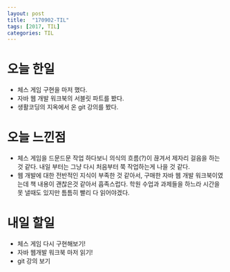 ```yaml
---
layout: post
title:  "170902-TIL"
tags: [2017, TIL]
categories: TIL
---
```

오늘 한일
=======
- 체스 게임 구현을 마저 했다.
- 자바 웹 개발 워크북의 서블릿 파트를 봤다.
- 생활코딩의 지옥에서 온 git 강의를 봤다.

오늘 느낀점
=========
- 체스 게임을 드문드문 작업 하다보니 의식의 흐름(?)이 끊겨서 제자리 걸음을 하는 것 같다. 내일 부터는 그냥 다시 처음부터 쭉 작업하는게 나을 것 같다.
- 웹 개발에 대한 전반적인 지식이 부족한 것 같아서, 구매한 자바 웹 개발 워크북이였는데 책 내용이 괜찮은것 같아서 흡족스럽다. 학원 수업과 과제들을 하느라 시간을 못 낼때도 있지만 틈틈히 빨리 다 읽어야겠다.

내일 할일
========
- 체스 게임 다시 구현해보기!
- 자바 웹개발 워크북 마저 읽기!
- git 강의 보기
